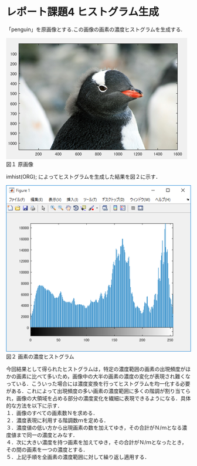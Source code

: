 ﻿# レポート課題4  ヒストグラム生成
 
 「penguin」を原画像とする.この画像の画素の濃度ヒストグラムを生成する.  
  
 ![原画像](https://github.com/penguinbigwave/lecture_image_processing/blob/master/image/penguin1_1.png?raw=true)  
 図１ 原画像  
 
 imhist(ORG); によってヒストグラムを生成した結果を図２に示す．  
  
 ![原画像](https://github.com/penguinbigwave/lecture_image_processing/blob/master/image/penguin4_1.png?raw=true)  
 図２ 画素の濃度ヒストグラム  
 
 今回結果として得られたヒストグラムは，特定の濃度範囲の画素の出現頻度がほかの画素に比べて多いため，画像中の大半の画素の濃度の変化が表現され難くなっている．こういった場合には濃度変換を行ってヒストグラムを均一化する必要がある．これによって出現頻度の多い画素の濃度範囲に多くの階調が割り当てられ，画像の大領域を占める部分の濃度変化を繊細に表現できるようになる．具体的な方法を以下に示す．  
 １．画像のすべての画素数Ｎを求める．  
 ２．濃度表現に利用する階調数ｍを定める．  
 ３．濃度値の低い方から出現画素の数を加えてゆき，その合計がＮ/ｍとなる濃度値まで同一の濃度とみなす．  
 ４．次に大きい濃度を持つ画素を加えてゆき，その合計がＮ/ｍとなったとき，その間の画素を一つの濃度とする．  
 ５．上記手順を全画素の濃度範囲に対して繰り返し適用する．
